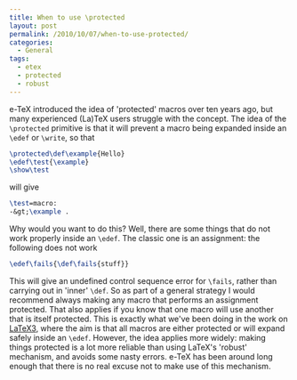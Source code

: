 ```yaml
---
title: When to use \protected
layout: post
permalink: /2010/10/07/when-to-use-protected/
categories:
  - General
tags:
  - etex
  - protected
  - robust
---
```

e-TeX introduced the idea of 'protected' macros over ten years ago, but many experienced (La)TeX users struggle with the concept. The idea of the `\protected` primitive is that it will prevent a macro being expanded inside an `\edef` or `\write`, so that

```latex
\protected\def\example{Hello}
\edef\test{\example}
\show\test
```

will give

```latex
\test=macro:
-&gt;\example .
```

Why would you want to do this? Well, there are some things that do not work properly inside an `\edef`. The classic one is an assignment: the following does not work

```latex
\edef\fails{\def\fails{stuff}}
```

This will give an undefined control sequence error for `\fails`, rather than carrying out in 'inner' `\def`. So as part of a general strategy I would recommend always making any macro that performs an assignment protected. That also applies if you know that one macro will use another that is itself protected. This is exactly what we've been doing in the work on [LaTeX3](https://www.latex-project.org/latex3.html), where the aim is that all macros are either protected or will expand safely inside an `\edef`. However, the idea applies more widely: making things protected is a lot more reliable than using LaTeX's 'robust' mechanism, and avoids some nasty errors. e-TeX has been around long enough that there is no real excuse not to make use of this mechanism.
